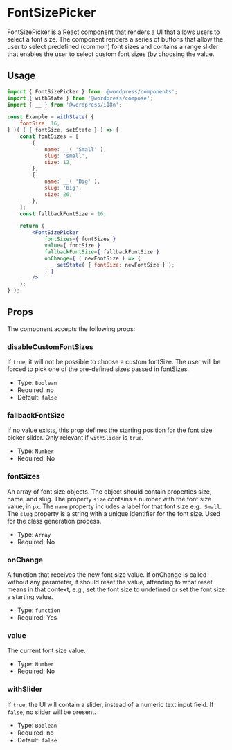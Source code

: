 # FontSizePicker

FontSizePicker is a React component that renders a UI that allows users to select a font size.
The component renders a series of buttons that allow the user to select predefined (common) font sizes and contains a range slider that enables the user to select custom font sizes (by choosing the value.

## Usage

<!-- wp:docs/sandbox { "name": "font-size-picker" } -->
```jsx
import { FontSizePicker } from '@wordpress/components';
import { withState } from '@wordpress/compose';
import { __ } from '@wordpress/i18n';

const Example = withState( {
	fontSize: 16,
} )( ( { fontSize, setState } ) => {
	const fontSizes = [
		{
			name: __( 'Small' ),
			slug: 'small',
			size: 12,
		},
		{
			name: __( 'Big' ),
			slug: 'big',
			size: 26,
		},
	];
	const fallbackFontSize = 16;

	return (
		<FontSizePicker
			fontSizes={ fontSizes }
			value={ fontSize }
			fallbackFontSize={ fallbackFontSize }
			onChange={ ( newFontSize ) => {
				setState( { fontSize: newFontSize } );
			} }
		/>
	);
} );
```
<!-- /wp:docs/sandbox -->

## Props

The component accepts the following props:

### disableCustomFontSizes

If `true`, it will not be possible to choose a custom fontSize. The user will be forced to pick one of the pre-defined sizes passed in fontSizes.

- Type: `Boolean`
- Required: no
- Default: `false`

### fallbackFontSize

If no value exists, this prop defines the starting position for the font size picker slider. Only relevant if `withSlider` is `true`.

- Type: `Number`
- Required: No

### fontSizes

An array of font size objects. The object should contain properties size, name, and slug.
The property `size` contains a number with the font size value, in `px`.
The `name` property includes a label for that font size e.g.: `Small`.
The `slug` property is a string with a unique identifier for the font size. Used for the class generation process.

- Type: `Array`
- Required: No

### onChange

A function that receives the new font size value.
If onChange is called without any parameter, it should reset the value, attending to what reset means in that context, e.g., set the font size to undefined or set the font size a starting value.

- Type: `function`
- Required: Yes

### value

The current font size value.

- Type: `Number`
- Required: No

### withSlider

If `true`, the UI will contain a slider, instead of a numeric text input field. If `false`, no slider will be present.

- Type: `Boolean`
- Required: no
- Default: `false`
